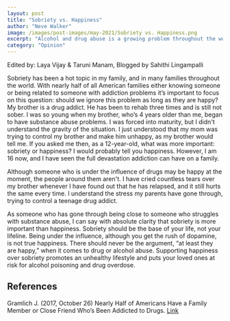 ```yaml
---
layout: post
title: "Sobriety vs. Happiness"
author: "Neve Walker"
image: /images/post-images/may-2021/Sobriety vs. Happiness.png
excerpt: "Alcohol and drug abuse is a growing problem throughout the world, but is it a problem if everyone is happy?"
category: "Opinion"
---
```

Edited by: Laya Vijay & Taruni Manam, Blogged by Sahithi Lingampalli

Sobriety has been a hot topic in my family, and in many families throughout the world. With nearly half of all American families either knowing someone or being related to someone with addiction problems it’s important to focus on this question: should we ignore this problem as long as they are happy?
My brother is a drug addict. He has been to rehab three times and is still not sober. I was so young when my brother, who’s 4 years older than me, began to have substance abuse problems. I was forced into maturity, but I didn't understand the gravity of the situation. I just understood that my mom was trying to control my brother and make him unhappy, as my brother would tell me. If you asked me then, as a 12-year-old, what was more important: sobriety or happiness? I would probably tell you happiness. However,  I am 16 now, and I have seen the full devastation addiction can have on a family.

Although someone who is under the influence of drugs may be happy at the moment, the people around them aren't. I have cried countless tears over my brother whenever I have found out that he has relapsed, and it still hurts the same every time. I understand the stress my parents have gone through, trying to control a teenage drug addict. 

As someone who has gone through being close to someone who struggles with substance abuse, I can say with absolute clarity that sobriety is more important than happiness. Sobriety should be the base of your life, not your lifeline. Being under the influence, although you get the rush of dopamine, is not true happiness. There should never be the argument, “at least they are happy,” when it comes to drug or alcohol abuse. Supporting happiness over sobriety promotes an unhealthy lifestyle and puts your loved ones at risk for alcohol poisoning and drug overdose. 

## References
Gramlich J. (2017, October 26) Nearly Half of Americans Have a Family Member or Close Friend Who’s Been Addicted to Drugs.
[Link](https://www.pewresearch.org/fact-tank/2017/10/26/nearly-half-of-americans-have-a-family-member-or-close-friend-whos-been-addicted-to-drugs/)